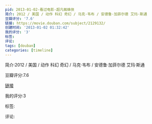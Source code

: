 ```yaml
---
pid: 2013-01-02-看过电影-超凡蜘蛛侠
简介: 2012 / 美国 / 动作 科幻 奇幻 / 马克·韦布 / 安德鲁·加菲尔德 艾玛·斯通
豆瓣评分: '7.6'
链接: https://movie.douban.com/subject/2129132/
创建时间: '2013-01-02 01:32:42'
我的评分: '3'
标签:
评论:
tags: [douban]
categories: [timeline]
---
```

简介:2012 / 美国 / 动作 科幻 奇幻 / 马克·韦布 / 安德鲁·加菲尔德 艾玛·斯通

豆瓣评分:7.6

[链接](https://movie.douban.com/subject/2129132/)

我的评分:3

标签:

评论:

